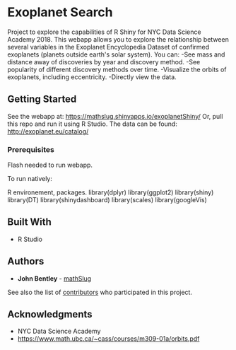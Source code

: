 # Exoplanet Search

Project to explore the capabilities of R Shiny for NYC Data Science Academy 2018.
This webapp allows you to explore the relationship between several variables in the
Exoplanet Encyclopedia Dataset of confirmed exoplanets (planets outside earth's
solar system).
You can:
-See mass and distance away of discoveries by year and discovery method.
-See popularity of different discovery methods over time.
-Visualize the orbits of exoplanets, including eccentricity.
-Directly view the data.

## Getting Started

See the webapp at: https://mathslug.shinyapps.io/exoplanetShiny/
Or, pull this repo and run it using R Studio.
The data can be found: http://exoplanet.eu/catalog/

### Prerequisites

Flash needed to run webapp.

To run natively:

R environement, packages.
library(dplyr)
library(ggplot2)
library(shiny)
library(DT)
library(shinydashboard)
library(scales)
library(googleVis)

## Built With

* R Studio

## Authors

* **John Bentley**  - [mathSlug](https://github.com/mathSlug)

See also the list of [contributors](https://github.com/your/project/contributors) who participated in this project.

## Acknowledgments

* NYC Data Science Academy
* https://www.math.ubc.ca/~cass/courses/m309-01a/orbits.pdf

